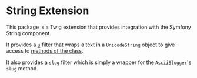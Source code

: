 String Extension
================

This package is a Twig extension that provides integration with the Symfony
String component.

It provides a [`u`][1] filter that wraps a text in a `UnicodeString`
object to give access to [methods of the class][2].

It also provides a [`slug`][3] filter which is simply a wrapper for the 
[`AsciiSlugger`][4]'s `slug` method.

[1]: https://twig.symfony.com/u
[2]: https://symfony.com/doc/current/components/string.html
[3]: https://twig.symfony.com/doc/3.x/filters/slug.html
[4]: https://symfony.com/doc/current/components/string.html#slugger
